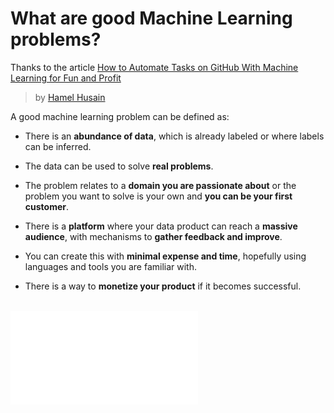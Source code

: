 # What are good Machine Learning problems?

Thanks to the article [How to Automate Tasks on GitHub With Machine Learning for Fun and Profit](https://towardsdatascience.com/mlapp-419f90e8f007)

> by [Hamel Husain](https://towardsdatascience.com/@hamelhusain)

A good machine learning problem can be defined as:

* There is an **abundance of data**, which is already labeled or where labels can be inferred.

* The data can be used to solve **real problems**.

* The problem relates to a **domain you are passionate about** or the problem you want to solve is your own and **you can be your first customer**.

* There is a **platform** where your data product can reach a **massive audience**, with mechanisms to **gather feedback and improve**.

* You can create this with **minimal expense and time**, hopefully using languages and tools you are familiar with.

* There is a way to **monetize your product** if it becomes successful.

<br/>

<iframe data-aa="1180202" src="//acceptable.a-ads.com/1180202" scrolling="no" style="border:0px; padding:0; overflow:hidden" allowtransparency="true"></iframe>